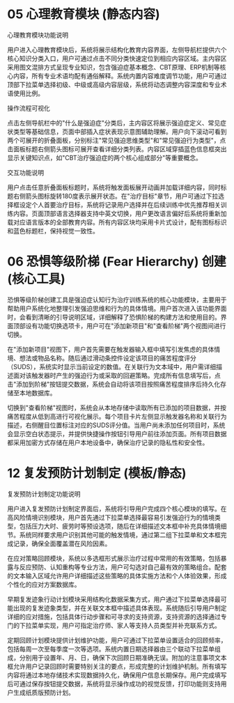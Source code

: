 
# 05 心理教育模块 (静态内容)

心理教育模块功能说明

用户进入心理教育模块后，系统将展示结构化教育内容界面，左侧导航栏提供六个核心知识分类入口，用户可通过点击不同分类快速定位到相应内容区域。主内容区采用图文混排方式呈现专业知识，包含强迫症基本概念、CBT原理、ERP机制等核心内容，所有专业术语均配有通俗解释。系统内置内容难度调节功能，用户可通过顶部下拉菜单选择初级、中级或高级内容层级，系统将动态调整内容深度和专业术语使用比例。

操作流程可视化

点击左侧导航栏中的"什么是强迫症"分类后，主内容区将展示强迫症定义、常见症状类型等基础信息，页面中部插入症状表现示意图辅助理解。用户向下滚动可看到两个可展开的折叠面板，分别标注"常见强迫思维类型"和"常见强迫行为类型"，点击面板标题右侧箭头图标可展开查看详细分类列表。内容区域穿插蓝色信息框突出显示关键知识点，如"CBT治疗强迫症的两个核心组成部分"等重要概念。

交互功能说明

用户点击任意折叠面板标题时，系统将触发面板展开动画并加载详细内容，同时标题右侧箭头图标旋转180度表示展开状态。在"治疗目标"章节，用户可通过下拉选择框设定个人首要治疗目标，系统将记录用户选择并在后续训练中优先推荐相关训练内容。页面顶部语言选择器支持中英文切换，用户更改语言偏好后系统将重新加载对应语言版本的全部教育内容。所有内容区块均采用卡片式设计，配有图标标识和蓝色标题栏，保持视觉一致性。

# 06 恐惧等级阶梯 (Fear Hierarchy) 创建 (核心工具)

恐惧等级阶梯创建工具是强迫症认知行为治疗训练系统的核心功能模块，主要用于帮助用户系统化地整理引发强迫思维和行为的具体情境。用户首次进入该功能界面时，会看到清晰的引导说明区域，详细解释了恐惧阶梯的构建方法和使用目的。界面顶部设有功能切换选项卡，用户可在"添加新项目"和"查看阶梯"两个视图间进行切换。

在"添加新项目"视图下，用户首先需要在触发器输入框中填写引发焦虑的具体情境、想法或物品名称。随后通过滑动条控件设定该项目的痛苦程度评分（SUDS），系统实时显示当前设定的数值。在关联行为文本域中，用户需详细描述面对该触发器时产生的强迫行为或采取的回避策略。完成所有信息填写后，点击"添加到阶梯"按钮提交数据，系统会自动将该项目按照痛苦程度排序后持久化存储至本地数据库。

切换到"查看阶梯"视图时，系统会从本地存储中读取所有已添加的项目数据，并按痛苦程度从低到高进行可视化展示。每个项目卡片左侧显示触发器名称和关联行为描述，右侧醒目位置标注对应的SUDS评分值。当用户尚未添加任何项目时，系统会显示空白状态提示，并提供快捷操作按钮引导用户前往添加页面。所有项目数据都采用加密方式存储在用户本地设备中，确保治疗记录的隐私性和安全性。

# 12 复发预防计划制定 (模板/静态)

复发预防计划制定功能说明

用户进入复发预防计划制定界面后，系统将引导用户完成四个核心模块的填写。在高风险情境识别模块，用户首先通过下拉菜单选择最容易引发强迫行为的情境类型，包括压力大时、疲劳时等预设选项，随后在详细描述文本框中补充具体情境细节。系统同样要求用户识别其他可能的触发情境，通过第二组下拉菜单和文本框完成记录，确保全面覆盖潜在风险因素。

在应对策略回顾模块，系统以多选框形式展示治疗过程中常用的有效策略，包括暴露与反应预防、认知重构等专业方法，用户可勾选对自己最有效的策略组合。配套的文本输入区域允许用户详细描述这些策略的具体实施方法和个人体验效果，形成个性化的应对方案数据库。

早期复发迹象行动计划模块采用结构化数据采集方式，用户通过下拉菜单选择最可能出现的复发迹象类型，并在关联文本框中描述具体表现。系统随后引导用户制定详细的应对措施，包括具体行动步骤和可寻求的支持资源，支持资源的选择通过专门的下拉菜单实现，用户可指定治疗师、家人等支持人员类型并补充联系方式。

定期回顾计划模块提供计划维护功能，用户可通过下拉菜单设置适合的回顾频率，包括每周一次至每季度一次等选项。系统内置日期选择器由三个联动下拉菜单组成，分别用于设置年、月、日，确保下次回顾日期准确无误。附加的注意事项文本框允许用户记录回顾时需要特别关注的要点，形成完整的计划维护机制。所有填写内容将通过本地存储技术实现数据持久化，确保用户信息长期保存。用户完成填写后可通过保存按钮提交数据，系统将显示操作成功的视觉反馈，打印功能则支持用户生成纸质版预防计划。
